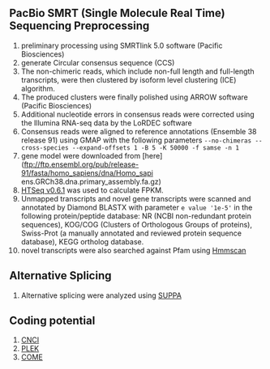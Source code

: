 ## PacBio SMRT (Single Molecule Real Time) Sequencing Preprocessing

1.  preliminary processing using SMRTlink 5.0 software (Pacific Biosciences)
2. generate Circular consensus sequence (CCS)
3. The non-chimeric reads, which include non-full length and full-length transcripts, were then clustered by isoform level clustering (ICE) algorithm.
4. The produced clusters were finally polished using ARROW software (Pacific Biosciences)
5. Additional nucleotide errors in consensus reads were corrected using the Illumina RNA-seq data by the LoRDEC software
6. Consensus reads were aligned to reference annotations (Ensemble 38 release 91) using GMAP with the following parameters ```--no-chimeras --cross-species --expand-offsets 1 -B 5 -K 50000 -f samse -n 1```
7. gene model were downloaded from [here](ftp://ftp.ensembl.org/pub/release-91/fasta/homo_sapiens/dna/Homo_sapi ens.GRCh38.dna.primary_assembly.fa.gz)
8. [HTSeq v0.6.1](https://htseq.readthedocs.io/en/release_0.9.1/) was used to calculate FPKM.
9. Unmapped transcripts and novel gene transcripts were scanned and annotated by Diamond BLASTX with parameter `e value '1e-5'` in the following protein/peptide database: NR (NCBI non-redundant protein sequences), KOG/COG (Clusters of Orthologous Groups of proteins), Swiss-Prot (a manually annotated and reviewed protein sequence database), KEGG ortholog database.
10. novel transcripts were also searched against Pfam using [Hmmscan](http://hmmer.org/download.html)

## Alternative Splicing

1. Alternative splicing were analyzed using [SUPPA](https://github.com/comprna/SUPPA)

## Coding potential
1. [CNCI](https://github.com/www-bioinfo-org/CNCI)
2. [PLEK](https://bmcbioinformatics.biomedcentral.com/articles/10.1186/1471-2105-15-311)
3. [COME](https://www.ncbi.nlm.nih.gov/pmc/articles/PMC5224497/)
